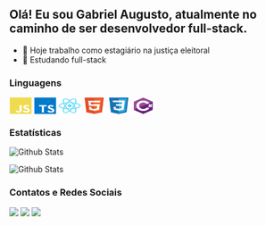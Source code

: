 ## Olá! Eu sou Gabriel Augusto, atualmente no caminho de ser desenvolvedor full-stack.

- 🔭 Hoje trabalho como estagiário na justiça eleitoral
- 🌱 Estudando full-stack

### Linguagens

<div style="display: inline_block">
  <img align="center" alt="Rafa-Js" height="30" width="40" src="https://raw.githubusercontent.com/devicons/devicon/master/icons/javascript/javascript-plain.svg">
  <img align="center" alt="Rafa-Ts" height="30" width="40" src="https://raw.githubusercontent.com/devicons/devicon/master/icons/typescript/typescript-plain.svg">
  <img align="center" alt="Rafa-React" height="30" width="40" src="https://raw.githubusercontent.com/devicons/devicon/master/icons/react/react-original.svg">
  <img align="center" alt="Rafa-HTML" height="30" width="40" src="https://raw.githubusercontent.com/devicons/devicon/master/icons/html5/html5-original.svg">
  <img align="center" alt="Rafa-CSS" height="30" width="40" src="https://raw.githubusercontent.com/devicons/devicon/master/icons/css3/css3-original.svg">
  <img align="center" alt="Rafa-Csharp" height="30" width="40" src="https://raw.githubusercontent.com/devicons/devicon/master/icons/csharp/csharp-original.svg">
</div>

### Estatísticas

<div style="display:block">
 <img 
  alt="Github Stats" 
  height="200"
  style="padding-right: 10px;"
  src="https://github-readme-stats.vercel.app/api?username=Gabriel-Augusto-Anjo&show_icons=true&theme=synthwave&include_all_commits=true" 
  />

  <img
    alt="Github Stats"
    height="200"
    src="https://github-readme-stats.vercel.app/api/top-langs/?username=Gabriel-Augusto-Anjo&theme=synthwave&layout=compact&custom_title=Tecnologias&langas_count=9"
    />
</div>

  ### Contatos e Redes Sociais

  <div>
  <a href="https://instagram.com/gabriel.augusto.anjo" target="_blank"><img src="https://img.shields.io/badge/-Instagram-%23E4405F?style=for-the-badge&logo=instagram&logoColor=white" target="_blank"></a>
  <a href = "mailto:gabriel.programa91@gmail.com"><img src="https://img.shields.io/badge/-Gmail-%23333?style=for-the-badge&logo=gmail&logoColor=white" target="_blank"></a>
  <a href="https://www.linkedin.com/in/gabriel-augusto-4424b3355" target="_blank"><img src="https://img.shields.io/badge/-LinkedIn-%230077B5?style=for-the-badge&logo=linkedin&logoColor=white" target="_blank"></a> 
  </div>
